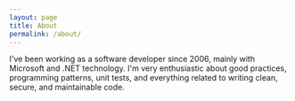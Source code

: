 ```yaml
---
layout: page
title: About
permalink: /about/
---
```


I've been working as a software developer since 2006, mainly with Microsoft and .NET technology. I'm very enthusiastic about good practices, programming patterns, unit tests, and everything related to writing clean, secure, and maintainable code.

<div data-iframe-width="150" data-iframe-height="270" data-share-badge-id="6b531120-6744-4ca8-b005-563360a39426" data-share-badge-host="https://www.youracclaim.com"></div><script type="text/javascript" async src="//cdn.youracclaim.com/assets/utilities/embed.js"></script>

<div data-iframe-width="150" data-iframe-height="270" data-share-badge-id="d2d3d1b5-fb7e-440f-9faa-1e9b5b8f8300" data-share-badge-host="https://www.youracclaim.com"></div><script type="text/javascript" async src="//cdn.youracclaim.com/assets/utilities/embed.js"></script>

<div data-iframe-width="150" data-iframe-height="270" data-share-badge-id="0d75149e-ae87-4059-903e-7af2d728be94" data-share-badge-host="https://www.youracclaim.com"></div><script type="text/javascript" async src="//cdn.youracclaim.com/assets/utilities/embed.js"></script>
